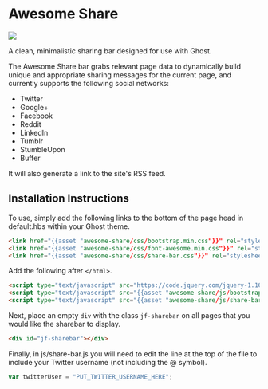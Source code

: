 # Awesome Share

![](http://www.imgur.com/UzQpxQ2.png)

A clean, minimalistic sharing bar designed for use with Ghost.

The Awesome Share bar grabs relevant page data to dynamically build unique and appropriate sharing messages for the current page, and currently supports the following social networks:

- Twitter
- Google+
- Facebook
- Reddit
- LinkedIn
- Tumblr
- StumbleUpon
- Buffer

It will also generate a link to the site's RSS feed.

## Installation Instructions

To use, simply add the following links to the bottom of the page head in default.hbs within your Ghost theme.

```html
<link href="{{asset "awesome-share/css/bootstrap.min.css"}}" rel="stylesheet" />
<link href="{{asset "awesome-share/css/font-awesome.min.css"}}" rel="stylesheet" />
<link href="{{asset "awesome-share/css/share-bar.css"}}" rel="stylesheet" />
```

Add the following after `</html>`.

```html
<script type="text/javascript" src="https://code.jquery.com/jquery-1.10.2.min.js"></script>
<script type="text/javascript" src="{{asset "awesome-share/js/bootstrap.min.js"}}"></script>
<script type="text/javascript" src="{{asset "awesome-share/js/share-bar.js"}}"></script>
```

Next, place an empty `div` with the class `jf-sharebar` on all pages that you would like the sharebar to display.

```html
<div id="jf-sharebar"></div>
```

Finally, in js/share-bar.js you will need to edit the line at the top of the file to include your Twitter username (not including the @ symbol).

```javascript
var twitterUser = "PUT_TWITTER_USERNAME_HERE";
```
